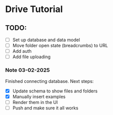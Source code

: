 # Drive Tutorial

## TODO:

- [ ] Set up database and data model
- [ ] Move folder open state (breadcrumbs) to URL
- [ ] Add auth
- [ ] Add file uploading

### Note 03-02-2025

Finished connecting database. Next steps:
- [x] Update schema to show files and folders
- [x] Manually insert examples
- [ ] Render them in the UI
- [ ] Push and make sure it all works
